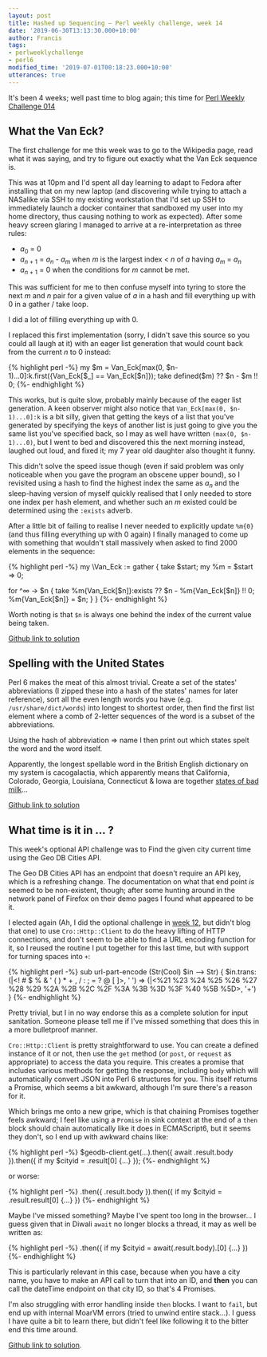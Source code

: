 ```yaml
---
layout: post
title: Hashed up Sequencing – Perl weekly challenge, week 14
date: '2019-06-30T13:13:30.000+10:00'
author: Francis
tags:
- perlweeklychallenge
- perl6
modified_time: '2019-07-01T00:18:23.000+10:00'
utterances: true
---
```


It's been 4 weeks; well past time to blog again; this time for [Perl Weekly
Challenge 014](https://perlweeklychallenge.org/blog/perl-weekly-challenge-010/)

## What the Van Eck?

The first challenge for me this week was to go to the Wikipedia page, read what
it was saying, and try to figure out exactly what the Van Eck sequence is.

This was at 10pm and I'd spent all day learning to adapt to Fedora after
installing that on my new laptop (and discovering while trying to attach a
NASalike via SSH to my existing workstation that I'd set up SSH to immediately
launch a docker container that sandboxed my user into my home directory, thus
causing nothing to work as expected). After some heavy screen glaring I managed
to arrive at a re-interpretation as three rules:

* *a*<sub>0</sub> = 0
* *a*<sub>*n* + 1</sub> = *a*<sub>*n*</sub> - *a*<sub>*m*</sub> when *m* is
  the largest index < *n* of *a* having *a*<sub>*m*</sub> = *a*<sub>*n*</sub>
* *a*<sub>*n* + 1</sub> = 0 when the conditions for *m* cannot be met.

This was sufficient for me to then confuse myself into tyring to store the next
*m* and *n* pair for a given value of *a* in a hash and fill everything up with
0 in a gather / take loop.

I did a lot of filling everything up with 0.

I replaced this first implementation (sorry, I didn't save this source so you
could all laugh at it) with an eager list generation that would count back from
the current *n* to 0 instead:

{% highlight perl -%}
my $m = Van_Eck[max(0, $n-1)...0]:k.first({Van_Eck[$_] == Van_Eck[$n]});
take defined($m) ?? $n - $m !! 0;
{%- endhighlight %}

This works, but is quite slow, probably mainly because of the eager list
generation. A keen observer might also notice that `Van_Eck[max(0, $n-1)...0]:k`
is a bit silly, given that getting the keys of a list that you've generated by
specifying the keys of another list is just going to give you the same list
you've specified back, so I may as well have written `(max(0, $n-1)...0)`, but I
went to bed and discovered this the next morning instead, laughed out loud, and
fixed it; my 7 year old daughter also thought it funny.

This didn't solve the speed issue though (even if said problem was only
noticeable when you gave the program an obscene upper bound), so I revisited
using a hash to find the highest index the same as *a<sub>n</sub>* and the
sleep-having version of myself quickly realised that I only needed to store one
index per hash element, and whether such an *m* existed could be determined
using the `:exists` adverb.

After a little bit of failing to realise I never needed to explicitly update
`%m{0}` (and thus filling everything up with 0 again) I finally managed to come
up with something that wouldn't stall massively when asked to find 2000 elements
in the sequence:

{% highlight perl -%}
my \Van_Eck := gather {
  take $start;
  my %m = $start => 0;
  
  for ^∞ -> $n {
    take %m{Van_Eck[$n]}:exists ?? $n - %m{Van_Eck[$n]} !! 0;
    %m{Van_Eck[$n]} = $n;
  }
}
{%- endhighlight %}

Worth noting is that `$n` is always one behind the index of the current value
being taken.

[Github link to solution](https://github.com/fjwhittle/perlweeklychallenge-club/blob/master/challenge-014/fjwhittle/perl6/ch-1.p6)

## Spelling with the United States

Perl 6 makes the meat of this almost trivial. Create a set of the states'
abbreviations (I zipped these into a hash of the states' names for later
reference), sort all the even length words you have (e.g.
`/usr/share/dict/words`) into longest to shortest order, then find the first list
element where a comb of 2-letter sequences of the word is a subset of the
abbreviations.

Using the hash of abbreviation => name I then print out which states spelt the
word and the word itself.

Apparently, the longest spellable word in the British English dictionary on my
system is cacogalactia, which apparently means that California, Colorado,
Georgia, Louisiana, Connecticut & Iowa are together [states of bad
milk](https://www.wordnik.com/words/cacogalactia)...

[Github link to solution](https://github.com/fjwhittle/perlweeklychallenge-club/blob/master/challenge-014/fjwhittle/perl6/ch-2.p6)

## What time is it in ... ?

This week's optional API challenge was to Find the given city current time using
the Geo DB Cities API.

The Geo DB Cities API has an endpoint that doesn't require an API key, which is
a refreshing change.  The documentation on what that end point *is* seemed to be
non-existent, though; after some hunting around in the network panel of Firefox
on their demo pages I found what appeared to be it.

I elected again (Ah, I did the optional challenge in
[week 12](https://github.com/fjwhittle/perlweeklychallenge-club/blob/master/challenge-012/fjwhittle/perl6/ch-3.p6),
but didn't blog that one) to use `Cro::Http::Client` to do the heavy lifting of
HTTP connections, and don't seem to be able to find a URL encoding function for
it, so I reused the routine I put together for this last time, but with support
for turning spaces into `+`:

{% highlight perl -%}
sub url-part-encode (Str(Cool) $in --> Str) {
  $in.trans: (|<! # $ % & ' ( ) * + , / : ; = ? @ [ ]>, ' ') => (|<%21 %23 %24 %25 %26 %27 %28 %29 %2A %2B %2C %2F %3A %3B %3D %3F %40 %5B %5D>, '+')
}
{%- endhighlight %}

Pretty trivial, but I in no way endorse this as a complete solution for input
sanitation. Someone please tell me if I've missed something that does this in a
more bulletproof manner.

`Cro::Http::Client` is pretty straightforward to use. You can create a defined
instance of it or not, then use the `get` method (or `post`, or `request` as
appropriate) to access the data you require. This creates a promise that
includes various methods for getting the response, including `body` which will
automatically convert JSON into Perl 6 structures for you. This itself returns a
Promise, which seems a bit awkward, although I'm sure there's a reason for it.

Which brings me onto a new gripe, which is that chaining Promises together feels
awkward; I feel like using a `Promise` in sink context at the end of a `then`
block should chain automatically like it does in ECMAScript6, but it seems they
don't, so I end up with awkward chains like:

{% highlight perl -%}
$geodb-client.get(...).then({ await .result.body }).then({ if my $cityid = .result<data>[0]<id> {...} });
{%- endhighlight %}

or worse:

{% highlight perl -%}
.then({ .result.body }).then({ if my $cityid = .result.result<data>[0]<id> {...} })
{%- endhighlight %}

Maybe I've missed something? Maybe I've spent too long in the browser… I guess
given that in Diwali `await` no longer blocks a thread, it may as well be
written as:

{% highlight perl -%}
.then({ if my $cityid = await(.result.body).<data>[0]<id> {...} })
{%- endhighlight %}

This is particularly relevant in this case, because when you have a city name,
you have to make an API call to turn that into an ID, and **then** you can call
the dateTime endpoint on that city ID, so that's 4 Promises.

I'm also struggling with error handling inside `then` blocks. I want to `fail`,
but end up with internal MoarVM errors (tried to unwind entire stack…). I guess
I have quite a bit to learn there, but didn't feel like following it to the
bitter end this time around.

[Github link to solution](https://github.com/fjwhittle/perlweeklychallenge-club/blob/master/challenge-014/fjwhittle/perl6/ch-3.p6).
